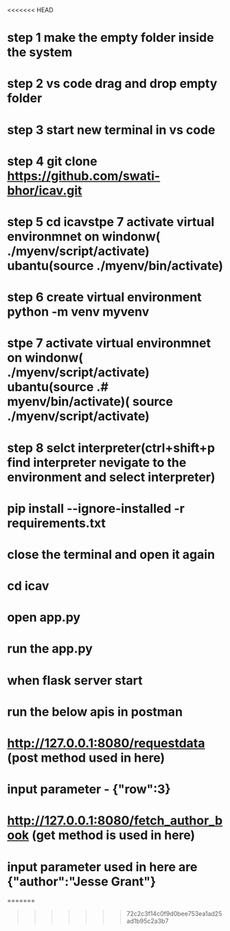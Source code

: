 <<<<<<< HEAD
# step 1 make the empty folder inside the system
# step 2  vs code drag and drop empty folder
# step 3 start new terminal in vs code
# step 4 git clone https://github.com/swati-bhor/icav.git
# step 5 cd icavstpe 7 activate virtual environmnet on windonw( ./myenv/script/activate) ubantu(source ./myenv/bin/activate)
# step 6 create virtual environment python -m venv myvenv
# stpe 7 activate virtual environmnet on windonw( ./myenv/script/activate) ubantu(source .# myenv/bin/activate)( source ./myenv/script/activate)
# step 8 selct interpreter(ctrl+shift+p find interpreter nevigate to the environment and select interpreter)
# pip install --ignore-installed -r requirements.txt
# close the terminal and open it again
# cd icav
# open app.py
# run the app.py
# when flask server start
# run the below apis in postman
#  http://127.0.0.1:8080/requestdata (post method used in here)
#  input parameter - {"row":3}
#  http://127.0.0.1:8080/fetch_author_book (get method is used in here)
#  input parameter used in here are {"author":"Jesse Grant"}
=======


>>>>>>> 72c2c3f14c0f9d0bee753ea1ad25ad1b95c2a3b7

